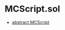 # MCScript.sol

<!-- START_INDEX -->
- [abstract.MCScript](./abstract.MCScript.md)

<!-- END_INDEX -->
